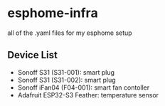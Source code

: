# esphome-infra
all of the .yaml files for my esphome setup

## Device List
- Sonoff S31 (S31-001): smart plug
- Sonoff S31 (S31-002): smart plug
- Sonoff iFan04 (F04-001): smart fan contoller
- Adafruit ESP32-S3 Feather: temperature sensor
